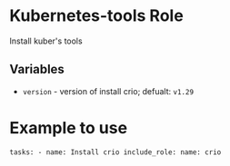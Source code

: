 # Kubernetes-tools Role
Install kuber's tools

## Variables

- `version` - version of install crio;
defualt: `v1.29`

# Example to use
`
  tasks:
    - name: Install crio
      include_role:
        name: crio
`

